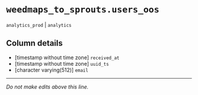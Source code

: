 # `weedmaps_to_sprouts.users_oos`
`analytics_prod` | `analytics`

## Column details
* [timestamp without time zone] `received_at`
* [timestamp without time zone] `uuid_ts`
* [character varying(512)] `email`

-------------------------------------------------------------------------------
*Do not make edits above this line.*
